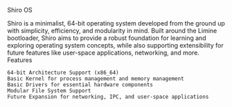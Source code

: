 Shiro OS

Shiro is a minimalist, 64-bit operating system developed from the ground up with simplicity, efficiency, and modularity in mind. Built around the Limine bootloader, Shiro aims to provide a robust foundation for learning and exploring operating system concepts, while also supporting extensibility for future features like user-space applications, networking, and more.
Features

    64-bit Architecture Support (x86_64)
    Basic Kernel for process management and memory management
    Basic Drivers for essential hardware components
    Modular File System Support
    Future Expansion for networking, IPC, and user-space applications

	